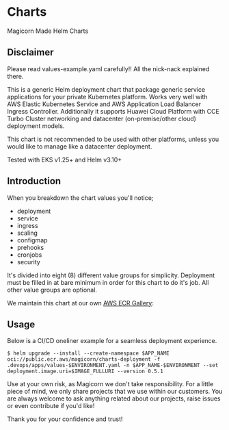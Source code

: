 # Charts
Magicorn Made Helm Charts

## Disclaimer
Please read values-example.yaml carefully!! All the nick-nack explained there.

This is a generic Helm deployment chart that package generic service applications for your private Kubernetes platform. Works very well with AWS Elastic Kubernetes Service and AWS Application Load Balancer Ingress Controller. Additionally it supports Huawei Cloud Platform with CCE Turbo Cluster networking and datacenter (on-premise/other cloud) deployment models.

This chart is not recommended to be used with other platforms, unless you would like to manage like a datacenter deployment.

Tested with EKS v1.25+ and Helm v3.10+

## Introduction
When you breakdown the chart values you'll notice;

* deployment
* service
* ingress
* scaling
* configmap
* prehooks
* cronjobs
* security

It's divided into eight (8) different value groups for simplicity. Deployment must be filled in at bare minimum in order for this chart to do it's job. All other value groups are optional.

We maintain this chart at our own [AWS ECR Gallery](https://gallery.ecr.aws/magicorn/charts-deployment):

## Usage
Below is a CI/CD oneliner example for a seamless deployment experience.
 
```
$ helm upgrade --install --create-namespace $APP_NAME oci://public.ecr.aws/magicorn/charts-deployment -f .devops/apps/values-$ENVIRONMENT.yaml -n $APP_NAME-$ENVIRONMENT --set deployment.image.uri=$IMAGE_FULLURI --version 0.5.1
```

Use at your own risk, as Magicorn we don't take responsibility.
For a little piece of mind, we only share projects that we use within our customers. You are always welcome to ask anything related about our projects, raise issues or even contribute if you'd like!

Thank you for your confidence and trust!